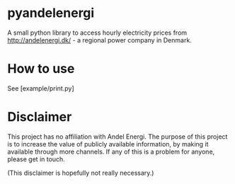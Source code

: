 # pyandelenergi

A small python library to access hourly electricity prices from http://andelenergi.dk/ - a regional power company in Denmark.

# How to use

See [example/print.py]


# Disclaimer

This project has no affiliation with Andel Energi. The purpose of this project is to increase the value of publicly available information, by making it available through more channels.
If any of this is a problem for anyone, please get in touch.

(This disclaimer is hopefully not really necessary.)
